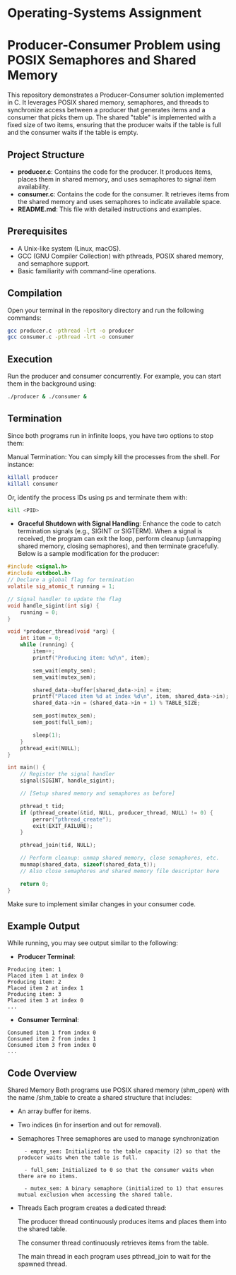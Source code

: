 # Operating-Systems Assignment

# Producer-Consumer Problem using POSIX Semaphores and Shared Memory

This repository demonstrates a Producer-Consumer solution implemented in C. It leverages POSIX shared memory, semaphores, and threads to synchronize access between a producer that generates items and a consumer that picks them up. The shared "table" is implemented with a fixed size of two items, ensuring that the producer waits if the table is full and the consumer waits if the table is empty.

## Project Structure

- **producer.c**: Contains the code for the producer. It produces items, places them in shared memory, and uses semaphores to signal item availability.
- **consumer.c**: Contains the code for the consumer. It retrieves items from the shared memory and uses semaphores to indicate available space.
- **README.md**: This file with detailed instructions and examples.

## Prerequisites

- A Unix-like system (Linux, macOS).
- GCC (GNU Compiler Collection) with pthreads, POSIX shared memory, and semaphore support.
- Basic familiarity with command-line operations.

## Compilation

Open your terminal in the repository directory and run the following commands:

```bash
gcc producer.c -pthread -lrt -o producer
gcc consumer.c -pthread -lrt -o consumer
```

## Execution

Run the producer and consumer concurrently. For example, you can start them in the background using:

```bash
./producer & ./consumer &
```

## Termination

Since both programs run in infinite loops, you have two options to stop them:

Manual Termination:
You can simply kill the processes from the shell. For instance:

```bash
killall producer
killall consumer
```

Or, identify the process IDs using ps and terminate them with:

```bash
kill <PID>
```

- **Graceful Shutdown with Signal Handling**:
Enhance the code to catch termination signals (e.g., SIGINT or SIGTERM). When a signal is received, the program can exit the loop, perform cleanup (unmapping shared memory, closing semaphores), and then terminate gracefully.
Below is a sample modification for the producer:

```c
#include <signal.h>
#include <stdbool.h>
// Declare a global flag for termination
volatile sig_atomic_t running = 1;

// Signal handler to update the flag
void handle_sigint(int sig) {
    running = 0;
}

void *producer_thread(void *arg) {
    int item = 0;
    while (running) {
        item++;
        printf("Producing item: %d\n", item);

        sem_wait(empty_sem);
        sem_wait(mutex_sem);

        shared_data->buffer[shared_data->in] = item;
        printf("Placed item %d at index %d\n", item, shared_data->in);
        shared_data->in = (shared_data->in + 1) % TABLE_SIZE;

        sem_post(mutex_sem);
        sem_post(full_sem);

        sleep(1);
    }
    pthread_exit(NULL);
}

int main() {
    // Register the signal handler
    signal(SIGINT, handle_sigint);

    // [Setup shared memory and semaphores as before]

    pthread_t tid;
    if (pthread_create(&tid, NULL, producer_thread, NULL) != 0) {
        perror("pthread_create");
        exit(EXIT_FAILURE);
    }

    pthread_join(tid, NULL);

    // Perform cleanup: unmap shared memory, close semaphores, etc.
    munmap(shared_data, sizeof(shared_data_t));
    // Also close semaphores and shared memory file descriptor here

    return 0;
}
```

Make sure to implement similar changes in your consumer code.

## Example Output
While running, you may see output similar to the following:

- **Producer Terminal**:
```
Producing item: 1
Placed item 1 at index 0
Producing item: 2
Placed item 2 at index 1
Producing item: 3
Placed item 3 at index 0
...
```

- **Consumer Terminal**:
```
Consumed item 1 from index 0
Consumed item 2 from index 1
Consumed item 3 from index 0
...
```

## Code Overview
Shared Memory
Both programs use POSIX shared memory (shm_open) with the name /shm_table to create a shared structure that includes:

- An array buffer for items.

- Two indices (in for insertion and out for removal).

- Semaphores
    Three semaphores are used to manage synchronization

        - empty_sem: Initialized to the table capacity (2) so that the producer waits when the table is full.

        - full_sem: Initialized to 0 so that the consumer waits when there are no items.

        - mutex_sem: A binary semaphore (initialized to 1) that ensures mutual exclusion when accessing the shared table.

- Threads
    Each program creates a dedicated thread:

    The producer thread continuously produces items and places them into the shared table.

    The consumer thread continuously retrieves items from the table.

    The main thread in each program uses pthread_join to wait for the spawned thread.
